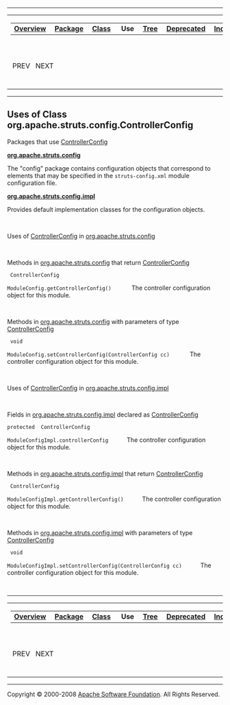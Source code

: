 ------------------------------------------------------------------------

<span id="navbar_top"></span> [](#skip-navbar_top "Skip navigation links")

<table>
<colgroup>
<col width="50%" />
<col width="50%" />
</colgroup>
<tbody>
<tr class="odd">
<td align="left"><span id="navbar_top_firstrow"></span>
<table>
<tbody>
<tr class="odd">
<td align="left"><a href="../../../../../overview-summary.html.md"><strong>Overview</strong></a> </td>
<td align="left"><a href="../package-summary.html.md"><strong>Package</strong></a> </td>
<td align="left"><a href="../../../../../org/apache/struts/config/ControllerConfig.html.md" title="class in org.apache.struts.config"><strong>Class</strong></a> </td>
<td align="left"> <strong>Use</strong> </td>
<td align="left"><a href="../package-tree.html.md"><strong>Tree</strong></a> </td>
<td align="left"><a href="../../../../../deprecated-list.html.md"><strong>Deprecated</strong></a> </td>
<td align="left"><a href="../../../../../index-all.html.md"><strong>Index</strong></a> </td>
<td align="left"><a href="../../../../../help-doc.html.md"><strong>Help</strong></a> </td>
</tr>
</tbody>
</table></td>
<td align="left"></td>
</tr>
<tr class="even">
<td align="left"> PREV   NEXT</td>
<td align="left"><a href="../../../../../index.html.md?org/apache/struts/config//class-useControllerConfig.html"><strong>FRAMES</strong></a>    <a href="ControllerConfig.html"><strong>NO FRAMES</strong></a>    
<a href="../../../../../allclasses-noframe.html.md"><strong>All Classes</strong></a></td>
</tr>
</tbody>
</table>

<span id="skip-navbar_top"></span>

------------------------------------------------------------------------

**Uses of Class
 org.apache.struts.config.ControllerConfig**
--------------------------------------------

Packages that use [ControllerConfig](../../../../../org/apache/struts/config/ControllerConfig.html.md "class in org.apache.struts.config")

[**org.apache.struts.config**](#org.apache.struts.config)

The "config" package contains configuration objects that correspond to elements that may be specified in the `struts-config.xml` module configuration file. 

[**org.apache.struts.config.impl**](#org.apache.struts.config.impl)

Provides default implementation classes for the configuration objects. 

 

<span id="org.apache.struts.config"></span>

Uses of [ControllerConfig](../../../../../org/apache/struts/config/ControllerConfig.html.md "class in org.apache.struts.config") in [org.apache.struts.config](../../../../../org/apache/struts/config/package-summary.html)

 

Methods in [org.apache.struts.config](../../../../../org/apache/struts/config/package-summary.html.md) that return [ControllerConfig](../../../../../org/apache/struts/config/ControllerConfig.html "class in org.apache.struts.config")

` ControllerConfig`

`ModuleConfig.getControllerConfig()`
            The controller configuration object for this module.

 

Methods in [org.apache.struts.config](../../../../../org/apache/struts/config/package-summary.html.md) with parameters of type [ControllerConfig](../../../../../org/apache/struts/config/ControllerConfig.html "class in org.apache.struts.config")

` void`

`ModuleConfig.setControllerConfig(ControllerConfig cc)`
            The controller configuration object for this module.

 

<span id="org.apache.struts.config.impl"></span>

Uses of [ControllerConfig](../../../../../org/apache/struts/config/ControllerConfig.html.md "class in org.apache.struts.config") in [org.apache.struts.config.impl](../../../../../org/apache/struts/config/impl/package-summary.html)

 

Fields in [org.apache.struts.config.impl](../../../../../org/apache/struts/config/impl/package-summary.html.md) declared as [ControllerConfig](../../../../../org/apache/struts/config/ControllerConfig.html "class in org.apache.struts.config")

`protected  ControllerConfig`

`ModuleConfigImpl.controllerConfig`
           The controller configuration object for this module.

 

Methods in [org.apache.struts.config.impl](../../../../../org/apache/struts/config/impl/package-summary.html.md) that return [ControllerConfig](../../../../../org/apache/struts/config/ControllerConfig.html "class in org.apache.struts.config")

` ControllerConfig`

`ModuleConfigImpl.getControllerConfig()`
           The controller configuration object for this module.

 

Methods in [org.apache.struts.config.impl](../../../../../org/apache/struts/config/impl/package-summary.html.md) with parameters of type [ControllerConfig](../../../../../org/apache/struts/config/ControllerConfig.html "class in org.apache.struts.config")

` void`

`ModuleConfigImpl.setControllerConfig(ControllerConfig cc)`
           The controller configuration object for this module.

 

------------------------------------------------------------------------

<span id="navbar_bottom"></span> [](#skip-navbar_bottom "Skip navigation links")

<table>
<colgroup>
<col width="50%" />
<col width="50%" />
</colgroup>
<tbody>
<tr class="odd">
<td align="left"><span id="navbar_bottom_firstrow"></span>
<table>
<tbody>
<tr class="odd">
<td align="left"><a href="../../../../../overview-summary.html.md"><strong>Overview</strong></a> </td>
<td align="left"><a href="../package-summary.html.md"><strong>Package</strong></a> </td>
<td align="left"><a href="../../../../../org/apache/struts/config/ControllerConfig.html.md" title="class in org.apache.struts.config"><strong>Class</strong></a> </td>
<td align="left"> <strong>Use</strong> </td>
<td align="left"><a href="../package-tree.html.md"><strong>Tree</strong></a> </td>
<td align="left"><a href="../../../../../deprecated-list.html.md"><strong>Deprecated</strong></a> </td>
<td align="left"><a href="../../../../../index-all.html.md"><strong>Index</strong></a> </td>
<td align="left"><a href="../../../../../help-doc.html.md"><strong>Help</strong></a> </td>
</tr>
</tbody>
</table></td>
<td align="left"></td>
</tr>
<tr class="even">
<td align="left"> PREV   NEXT</td>
<td align="left"><a href="../../../../../index.html.md?org/apache/struts/config//class-useControllerConfig.html"><strong>FRAMES</strong></a>    <a href="ControllerConfig.html"><strong>NO FRAMES</strong></a>    
<a href="../../../../../allclasses-noframe.html.md"><strong>All Classes</strong></a></td>
</tr>
</tbody>
</table>

<span id="skip-navbar_bottom"></span>

------------------------------------------------------------------------

Copyright © 2000-2008 [Apache Software Foundation](http://www.apache.org/). All Rights Reserved.
